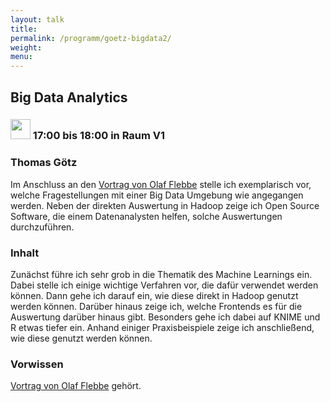 ```yaml
---
layout: talk
title:
permalink: /programm/goetz-bigdata2/
weight: 
menu:
---
```

## Big&nbsp;Data&nbsp;Analytics

### <img height = "32" src="../../images/talk.svg"> 17:00 bis 18:00 in Raum V1

### Thomas&nbsp;Götz

Im Anschluss an den <a href="http://www.tuebix.org/programm/flebbe-bigdata1">Vortrag von Olaf Flebbe</a> stelle ich exemplarisch vor, welche Fragestellungen mit einer Big Data Umgebung wie angegangen werden. Neben der direkten Auswertung in Hadoop zeige ich Open Source Software, die einem Datenanalysten helfen, solche Auswertungen durchzuführen.

### Inhalt 

Zunächst führe ich sehr grob in die Thematik des Machine Learnings ein. Dabei stelle ich einige wichtige Verfahren vor, die dafür verwendet werden können. Dann gehe ich darauf ein, wie diese direkt in Hadoop genutzt werden können. Darüber hinaus zeige ich, welche Frontends es für die Auswertung darüber hinaus gibt. Besonders gehe ich dabei auf KNIME und R etwas tiefer ein.  Anhand einiger Praxisbeispiele zeige ich anschließend, wie diese genutzt werden können.

### Vorwissen 
<a href="http://www.tuebix.org/programm/flebbe-bigdata1">Vortrag von Olaf Flebbe</a> gehört.
